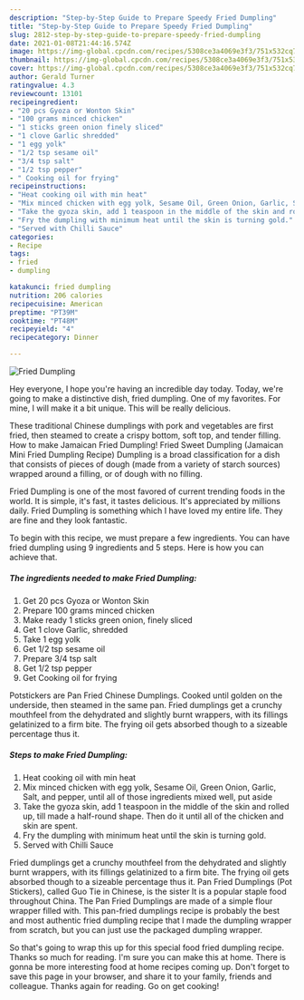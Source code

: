 ```yaml
---
description: "Step-by-Step Guide to Prepare Speedy Fried Dumpling"
title: "Step-by-Step Guide to Prepare Speedy Fried Dumpling"
slug: 2812-step-by-step-guide-to-prepare-speedy-fried-dumpling
date: 2021-01-08T21:44:16.574Z
image: https://img-global.cpcdn.com/recipes/5308ce3a4069e3f3/751x532cq70/fried-dumpling-recipe-main-photo.jpg
thumbnail: https://img-global.cpcdn.com/recipes/5308ce3a4069e3f3/751x532cq70/fried-dumpling-recipe-main-photo.jpg
cover: https://img-global.cpcdn.com/recipes/5308ce3a4069e3f3/751x532cq70/fried-dumpling-recipe-main-photo.jpg
author: Gerald Turner
ratingvalue: 4.3
reviewcount: 13101
recipeingredient:
- "20 pcs Gyoza or Wonton Skin"
- "100 grams minced chicken"
- "1 sticks green onion finely sliced"
- "1 clove Garlic shredded"
- "1 egg yolk"
- "1/2 tsp sesame oil"
- "3/4 tsp salt"
- "1/2 tsp pepper"
- " Cooking oil for frying"
recipeinstructions:
- "Heat cooking oil with min heat"
- "Mix minced chicken with egg yolk, Sesame Oil, Green Onion, Garlic, Salt, and pepper, until all of those ingredients mixed well, put aside"
- "Take the gyoza skin, add 1 teaspoon in the middle of the skin and rolled up, till made a half-round shape. Then do it until all of the chicken and skin are spent."
- "Fry the dumpling with minimum heat until the skin is turning gold."
- "Served with Chilli Sauce"
categories:
- Recipe
tags:
- fried
- dumpling

katakunci: fried dumpling 
nutrition: 206 calories
recipecuisine: American
preptime: "PT39M"
cooktime: "PT48M"
recipeyield: "4"
recipecategory: Dinner

---
```



![Fried Dumpling](https://img-global.cpcdn.com/recipes/5308ce3a4069e3f3/751x532cq70/fried-dumpling-recipe-main-photo.jpg)

Hey everyone, I hope you're having an incredible day today. Today, we're going to make a distinctive dish, fried dumpling. One of my favorites. For mine, I will make it a bit unique. This will be really delicious.

These traditional Chinese dumplings with pork and vegetables are first fried, then steamed to create a crispy bottom, soft top, and tender filling. How to make Jamaican Fried Dumpling! Fried Sweet Dumpling (Jamaican Mini Fried Dumpling Recipe) Dumpling is a broad classification for a dish that consists of pieces of dough (made from a variety of starch sources) wrapped around a filling, or of dough with no filling.

Fried Dumpling is one of the most favored of current trending foods in the world. It is simple, it's fast, it tastes delicious. It's appreciated by millions daily. Fried Dumpling is something which I have loved my entire life. They are fine and they look fantastic.


To begin with this recipe, we must prepare a few ingredients. You can have fried dumpling using 9 ingredients and 5 steps. Here is how you can achieve that.

<!--inarticleads1-->

##### The ingredients needed to make Fried Dumpling:

1. Get 20 pcs Gyoza or Wonton Skin
1. Prepare 100 grams minced chicken
1. Make ready 1 sticks green onion, finely sliced
1. Get 1 clove Garlic, shredded
1. Take 1 egg yolk
1. Get 1/2 tsp sesame oil
1. Prepare 3/4 tsp salt
1. Get 1/2 tsp pepper
1. Get  Cooking oil for frying


Potstickers are Pan Fried Chinese Dumplings. Cooked until golden on the underside, then steamed in the same pan. Fried dumplings get a crunchy mouthfeel from the dehydrated and slightly burnt wrappers, with its fillings gelatinized to a firm bite. The frying oil gets absorbed though to a sizeable percentage thus it. 

<!--inarticleads2-->

##### Steps to make Fried Dumpling:

1. Heat cooking oil with min heat
1. Mix minced chicken with egg yolk, Sesame Oil, Green Onion, Garlic, Salt, and pepper, until all of those ingredients mixed well, put aside
1. Take the gyoza skin, add 1 teaspoon in the middle of the skin and rolled up, till made a half-round shape. Then do it until all of the chicken and skin are spent.
1. Fry the dumpling with minimum heat until the skin is turning gold.
1. Served with Chilli Sauce


Fried dumplings get a crunchy mouthfeel from the dehydrated and slightly burnt wrappers, with its fillings gelatinized to a firm bite. The frying oil gets absorbed though to a sizeable percentage thus it. Pan Fried Dumplings (Pot Stickers), called Guo Tie in Chinese, is the sister It is a popular staple food throughout China. The Pan Fried Dumplings are made of a simple flour wrapper filled with. This pan-fried dumplings recipe is probably the best and most authentic fried dumpling recipe that I made the dumpling wrapper from scratch, but you can just use the packaged dumpling wrapper. 

So that's going to wrap this up for this special food fried dumpling recipe. Thanks so much for reading. I'm sure you can make this at home. There is gonna be more interesting food at home recipes coming up. Don't forget to save this page in your browser, and share it to your family, friends and colleague. Thanks again for reading. Go on get cooking!
